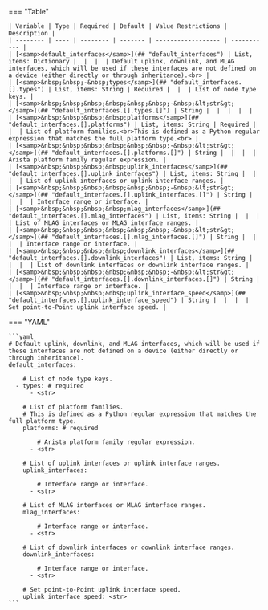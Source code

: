 <!--
  ~ Copyright (c) 2024 Arista Networks, Inc.
  ~ Use of this source code is governed by the Apache License 2.0
  ~ that can be found in the LICENSE file.
  -->
=== "Table"

    | Variable | Type | Required | Default | Value Restrictions | Description |
    | -------- | ---- | -------- | ------- | ------------------ | ----------- |
    | [<samp>default_interfaces</samp>](## "default_interfaces") | List, items: Dictionary |  |  |  | Default uplink, downlink, and MLAG interfaces, which will be used if these interfaces are not defined on a device (either directly or through inheritance).<br> |
    | [<samp>&nbsp;&nbsp;-&nbsp;types</samp>](## "default_interfaces.[].types") | List, items: String | Required |  |  | List of node type keys. |
    | [<samp>&nbsp;&nbsp;&nbsp;&nbsp;&nbsp;&nbsp;-&nbsp;&lt;str&gt;</samp>](## "default_interfaces.[].types.[]") | String |  |  |  |  |
    | [<samp>&nbsp;&nbsp;&nbsp;&nbsp;platforms</samp>](## "default_interfaces.[].platforms") | List, items: String | Required |  |  | List of platform families.<br>This is defined as a Python regular expression that matches the full platform type.<br> |
    | [<samp>&nbsp;&nbsp;&nbsp;&nbsp;&nbsp;&nbsp;-&nbsp;&lt;str&gt;</samp>](## "default_interfaces.[].platforms.[]") | String |  |  |  | Arista platform family regular expression. |
    | [<samp>&nbsp;&nbsp;&nbsp;&nbsp;uplink_interfaces</samp>](## "default_interfaces.[].uplink_interfaces") | List, items: String |  |  |  | List of uplink interfaces or uplink interface ranges. |
    | [<samp>&nbsp;&nbsp;&nbsp;&nbsp;&nbsp;&nbsp;-&nbsp;&lt;str&gt;</samp>](## "default_interfaces.[].uplink_interfaces.[]") | String |  |  |  | Interface range or interface. |
    | [<samp>&nbsp;&nbsp;&nbsp;&nbsp;mlag_interfaces</samp>](## "default_interfaces.[].mlag_interfaces") | List, items: String |  |  |  | List of MLAG interfaces or MLAG interface ranges. |
    | [<samp>&nbsp;&nbsp;&nbsp;&nbsp;&nbsp;&nbsp;-&nbsp;&lt;str&gt;</samp>](## "default_interfaces.[].mlag_interfaces.[]") | String |  |  |  | Interface range or interface. |
    | [<samp>&nbsp;&nbsp;&nbsp;&nbsp;downlink_interfaces</samp>](## "default_interfaces.[].downlink_interfaces") | List, items: String |  |  |  | List of downlink interfaces or downlink interface ranges. |
    | [<samp>&nbsp;&nbsp;&nbsp;&nbsp;&nbsp;&nbsp;-&nbsp;&lt;str&gt;</samp>](## "default_interfaces.[].downlink_interfaces.[]") | String |  |  |  | Interface range or interface. |
    | [<samp>&nbsp;&nbsp;&nbsp;&nbsp;uplink_interface_speed</samp>](## "default_interfaces.[].uplink_interface_speed") | String |  |  |  | Set point-to-Point uplink interface speed. |

=== "YAML"

    ```yaml
    # Default uplink, downlink, and MLAG interfaces, which will be used if these interfaces are not defined on a device (either directly or through inheritance).
    default_interfaces:

        # List of node type keys.
      - types: # required
          - <str>

        # List of platform families.
        # This is defined as a Python regular expression that matches the full platform type.
        platforms: # required

            # Arista platform family regular expression.
          - <str>

        # List of uplink interfaces or uplink interface ranges.
        uplink_interfaces:

            # Interface range or interface.
          - <str>

        # List of MLAG interfaces or MLAG interface ranges.
        mlag_interfaces:

            # Interface range or interface.
          - <str>

        # List of downlink interfaces or downlink interface ranges.
        downlink_interfaces:

            # Interface range or interface.
          - <str>

        # Set point-to-Point uplink interface speed.
        uplink_interface_speed: <str>
    ```
